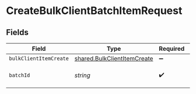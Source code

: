 # CreateBulkClientBatchItemRequest


## Fields

| Field                                                                      | Type                                                                       | Required                                                                   | Description                                                                |
| -------------------------------------------------------------------------- | -------------------------------------------------------------------------- | -------------------------------------------------------------------------- | -------------------------------------------------------------------------- |
| `bulkClientItemCreate`                                                     | [shared.BulkClientItemCreate](../../models/shared/bulkclientitemcreate.md) | :heavy_minus_sign:                                                         | N/A                                                                        |
| `batchId`                                                                  | *string*                                                                   | :heavy_check_mark:                                                         | Unique identifier for a batch                                              |